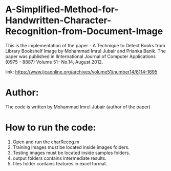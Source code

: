 # A-Simplified-Method-for-Handwritten-Character-Recognition-from-Document-Image

This is the implementation of the paper - A Technique to Detect Books from Library Bookshelf Image
by Mohammad Imrul Jubair and Prianka Banik. The paper was published in IInternational Journal of Computer Applications (0975 – 8887) Volume 51– No.14, August 2012.

link: https://www.ijcaonline.org/archives/volume51/number14/8114-1695

# Author:

The code is written by Mohammad Imrul Jubair (author of the paper)

# How to run the code:

1. Open and run the charRecog.m
2. Training images must be located inside images folders.
3. Testing images must be located inside samples folders.
4. output folders contains intermediate results.
5. files folder contains features in excel format.
